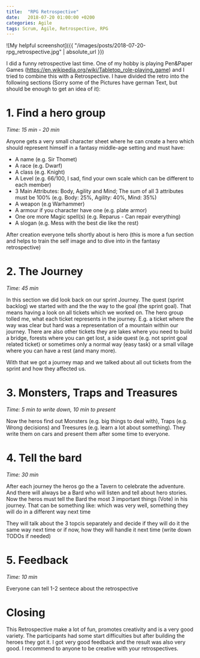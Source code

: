 ```yaml
---
title:  "RPG Retrospective"
date:   2018-07-20 01:00:00 +0200
categories: Agile
tags: Scrum, Agile, Retrospective, RPG
---
```


![My helpful screenshot]({{ "/images/posts/2018-07-20-rpg_retrospective.jpg" | absolute_url }})

I did a funny retrospective last time. One of my hobby is playing Pen&Paper Games (https://en.wikipedia.org/wiki/Tabletop_role-playing_game)
and I tried to combine this with a Retrospective. I have divided the retro into the following sections (Sorry some of the Pictures have german Text, but should be enough to get an idea of it):

# 1. Find a hero group
*Time: 15 min - 20 min*

Anyone gets a very small character sheet where he can create a hero which should represent himself in a fantasy middle-age setting and must have:
- A name (e.g. Sir Thomet)
- A race (e.g. Dwarf)
- A class (e.g. Knight)
- A Level (e.g. 66/100, I sad, find your own scale which can be different to each member) 
- 3 Main Attributes: Body, Agility and Mind; The sum of all 3 attributes must be 100% (e.g. Body: 25%, Agility: 40%, Mind: 35%)
- A weapon (e.g Warhammer)
- A armour if you character have one (e.g. plate armor)
- One ore more Magic spell(s) (e.g. Reparus - Can repair everything)
- A slogan (e.g. Mess with the best die like the rest)

After creation everyone tells shortly about is hero (this is more a fun section and helps to train the self image and to dive into in the fantasy retrospective)

# 2. The Journey
*Time: 45 min*

In this section we did look back on our sprint Journey. The quest (sprint backlog) we started with and the the way to the goal (the sprint goal). That means having a look on all tickets which we worked on. The hero group
tolled me, what each ticket represents in the journey. E.g. a ticket where the way was clear but hard was a representation of a mountain within our journey. There are also other tickets they are
lakes where you need to build a bridge, forests where you can get lost, a side quest (e.g. not sprint goal related ticket) or sometimes only a normal way (easy task) or a small village where you can have a rest (and many more).

With that we got a journey map and we talked about all out tickets from the sprint and how they affected us.

# 3. Monsters, Traps and Treasures
*Time: 5 min to write down, 10 min to present*

Now the heros find out Monsters (e.g. big things to deal with), Traps (e.g. Wrong decisions) and Treesures (e.g. learn a lot about something). They write them on cars and present them after some time to everyone.

# 4. Tell the bard
*Time: 30 min*

After each journey the heros go the a Tavern to celebrate the adventure. And there will always be a Bard who will listen and tell about hero stories. Now the heros must tell the Bard the most 3 important things (Vote) in his journey.
That can be something like: which was very well, something they will do in a different way next time

They will talk about the 3 topcis separately and decide if they will do it the same way next time or if now, how they will handle it next time (write down TODOs if needed)

# 5. Feedback
*Time: 10 min*

Everyone can tell 1-2 sentece about the retrospective

# Closing
This Retrospective make a lot of fun, promotes creativity and is a very good variety. The participants had some start difficulties but after building the heroes they got it. I got very good feedback and the result was also very good. I recommend to anyone to be creative with your retrospectives.
